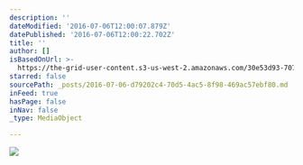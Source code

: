 ```yaml
---
description: ''
dateModified: '2016-07-06T12:00:07.879Z'
datePublished: '2016-07-06T12:00:22.702Z'
title: ''
author: []
isBasedOnUrl: >-
  https://the-grid-user-content.s3-us-west-2.amazonaws.com/30e53d93-707e-41f9-be45-4c06cd2d4960.jpg
starred: false
sourcePath: _posts/2016-07-06-d79202c4-70d5-4ac5-8f98-469ac57ebf80.md
inFeed: true
hasPage: false
inNav: false
_type: MediaObject

---
```

![](https://the-grid-user-content.s3-us-west-2.amazonaws.com/30e53d93-707e-41f9-be45-4c06cd2d4960.jpg)